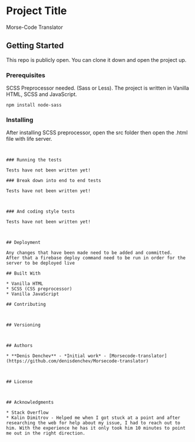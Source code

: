 # Project Title

Morse-Code Translator

## Getting Started

This repo is publicly open. You can clone it down and open the project up.

### Prerequisites

SCSS Preprocessor needed. (Sass or Less).
The project is written in Vanilla HTML, SCSS and JavaScript.

```
npm install node-sass
```

### Installing

After installing SCSS preprocessor, open the src folder then open the .html file with life server.

```


### Running the tests

Tests have not been written yet!

### Break down into end to end tests

Tests have not been written yet!


```

```

### And coding style tests

Tests have not been written yet!


```

```

## Deployment

Any changes that have been made need to be added and committed. 
After that a firebase deploy command need to be run in order for the server to be deployed live

## Built With

* Vanilla HTML
* SCSS (CSS preprocessor)
* Vanilla JavaScript

## Contributing



## Versioning



## Authors

* **Denis Denchev** - *Initial work* - [Morsecode-translator](https://github.com/denisdenchev/Morsecode-translator)



## License



## Acknowledgments

* Stack Overflow
* Kalin Dimitrov - Helped me when I got stuck at a point and after researching the web for help about my issue, I had to reach out to him. With the experience he has it only took him 10 minutes to point me out in the right direction.


